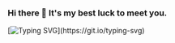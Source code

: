 ### Hi there 👋 It's my best luck to meet you.

<!--
**Sweelg/Sweelg** is a ✨ _special_ ✨ repository because its `README.md` (this file) appears on your GitHub profile.

Here are some ideas to get you started:

- 🔭 I’m currently working on ...
- 🌱 I’m currently learning ...
- 👯 I’m looking to collaborate on ...
- 🤔 I’m looking for help with ...
- 💬 Ask me about ...
- 📫 How to reach me: ...
- 😄 Pronouns: ...
- ⚡ Fun fact: ...
-->

[![Typing SVG](https://readme-typing-svg.demolab.com?font=Fira+Code&pause=2000&color=90F783&vCenter=true&width=600&height=60&lines=I+don+not+konw+where+to+go%2Cbut+I+have+been+on+the+road.)](https://git.io/typing-svg)

